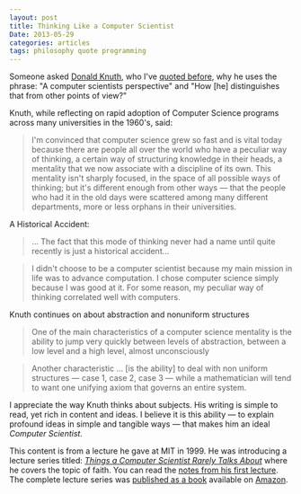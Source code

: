 ```yaml
---
layout: post
title: Thinking Like a Computer Scientist
Date: 2013-05-29
categories: articles
tags: philosophy quote programming
--- 
```


Someone asked [Donald Knuth](http://www-cs-faculty.stanford.edu/~uno/), who I've [quoted before](/articles/2013/03/15/art-of-programming-knuth/), why he uses the phrase: "A computer scientists perspective" and "How [he] distinguishes that from other points of view?"

Knuth, while reflecting on rapid adoption of Computer Science programs across many universities in the 1960's, said:

> I'm convinced that computer science grew so fast and is vital today because there are people all over the world who have a peculiar way of thinking, a certain way of structuring knowledge in their heads, a mentality that we now associate with a discipline of its own. This mentality isn't sharply focused, in the space of all possible ways of thinking; but it's different enough from other ways &mdash; that the people who had it in the old days were scattered among many different departments, more or less orphans in their universities.

A Historical Accident:

> ... The fact that this mode of thinking never had a name until quite recently is just a historical accident...

> I didn't choose to be a computer scientist because my main mission in life was to advance computation. I chose computer science simply because I was good at it. For some reason, my peculiar way of thinking correlated well with computers.

Knuth continues on about abstraction and nonuniform structures

> One of the main characteristics of a computer science mentality is the ability to jump very quickly between levels of abstraction, between a low level and a high level, almost unconsciously

> Another characteristic ... [is the ability] to deal with non uniform structures &mdash; case 1, case 2, case 3 &mdash; while a mathematician will tend to want one unifying axiom that governs an entire system.

I appreciate the way Knuth thinks about subjects. His writing is simple to read, yet rich in content and ideas. I believe it is this ability &mdash; to explain profound ideas in simple and  tangible ways &mdash; that makes him an ideal _Computer Scientist._

This content is from a lecture he gave at MIT in 1999. He was introducing a lecture series titled: _[Things a Computer Scientist Rarely Talks About](http://www-cs-faculty.stanford.edu/~uno/mit-lectures.html)_ where he covers the topic of faith. You can read the [notes from his first lecture](http://cslipublications.stanford.edu/pdf/1575863278.pdf). The complete lecture series was [published as a book](http://www-cs-faculty.stanford.edu/~uno/things.html) available on [Amazon](http://www.amazon.com/Things-Computer-Scientist-Language-Information/dp/157586326X).